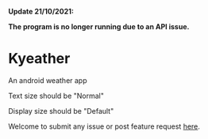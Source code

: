 **Update 21/10/2021:**

**The program is no longer running due to an API issue.**

# Kyeather
An android weather app

Text size should be "Normal"

Display size should be "Default"

Welcome to submit any issue or post feature request [here](https://github.com/kyle0418/Kyeather/issues).
